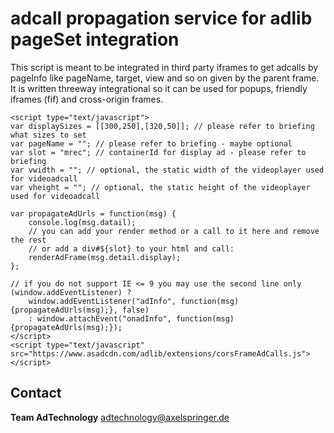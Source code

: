 # adcall propagation service for adlib pageSet integration

This script is meant to be integrated in third party iframes to get adcalls by pageInfo like pageName, target, view and so on given by the parent frame.
It is written threeway integrational so it can be used for popups, friendly iframes (fif) and cross-origin frames.

```
<script type="text/javascript">
var displaySizes = [[300,250],[320,50]]; // please refer to briefing what sizes to set
var pageName = ""; // please refer to briefing - maybe optional
var slot = "mrec"; // containerId for display ad - please refer to briefing
var vwidth = ""; // optional, the static width of the videoplayer used for videoadcall
var vheight = ""; // optional, the static height of the videoplayer used for videoadcall

var propagateAdUrls = function(msg) {
	console.log(msg.datail);
    // you can add your render method or a call to it here and remove the rest
    // or add a div#${slot} to your html and call:
    renderAdFrame(msg.detail.display);
};

// if you do not support IE <= 9 you may use the second line only
(window.addEventListener) ? 
	window.addEventListener("adInfo", function(msg){propagateAdUrls(msg);}, false) 
	: window.attachEvent("onadInfo", function(msg){propagateAdUrls(msg);});
</script>
<script type="text/javascript" src="https://www.asadcdn.com/adlib/extensions/corsFrameAdCalls.js"></script>
```

## Contact

__Team AdTechnology__
  [adtechnology@axelspringer.de](mailto:adtechnology@axelspringer.de)

